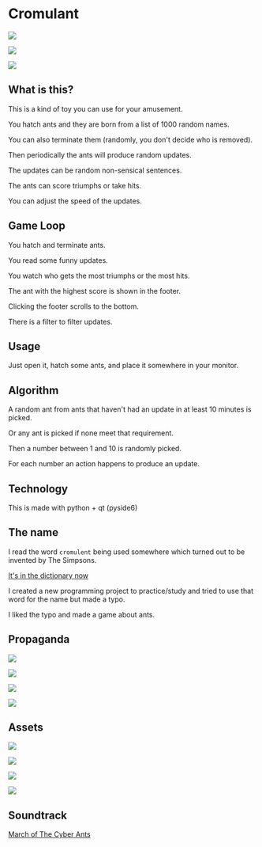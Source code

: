 # Cromulant

![](https://i.imgur.com/iujtRIU.jpeg)

![](https://i.imgur.com/nBjUANS.jpeg)

![](https://i.imgur.com/KqyqA8l.jpeg)

## What is this?

This is a kind of toy you can use for your amusement.

You hatch ants and they are born from a list of 1000 random names.

You can also terminate them (randomly, you don't decide who is removed).

Then periodically the ants will produce random updates.

The updates can be random non-sensical sentences.

The ants can score triumphs or take hits.

You can adjust the speed of the updates.

## Game Loop

You hatch and terminate ants.

You read some funny updates.

You watch who gets the most triumphs or the most hits.

The ant with the highest score is shown in the footer.

Clicking the footer scrolls to the bottom.

There is a filter to filter updates.

## Usage

Just open it, hatch some ants, and place it somewhere in your monitor.

## Algorithm

A random ant from ants that haven't had an update in at least 10 minutes is picked.

Or any ant is picked if none meet that requirement.

Then a number between 1 and 10 is randomly picked.

For each number an action happens to produce an update.

## Technology

This is made with python + qt (pyside6)

## The name

I read the word `cromulent` being used somewhere which turned out to be invented by The Simpsons.

[It's in the dictionary now](https://www.merriam-webster.com/wordplay/what-does-cromulent-mean)

I created a new programming project to practice/study and tried to use that word for the name but made a typo.

I liked the typo and made a game about ants.

## Propaganda

![](cromulant/img/logo_1.jpg)

![](cromulant/img/logo_2.jpg)

![](cromulant/img/logo_3.jpg)

![](cromulant/img/logo_4.jpg)

## Assets

![](cromulant/img/icon_1.jpg)

![](cromulant/img/icon_2.jpg)

![](cromulant/img/icon_3.jpg)

![](cromulant/img/icon_4.jpg)

## Soundtrack

[March of The Cyber Ants](cromulant/audio/March%20of%20the%20Cyber%20Ants.mp3)